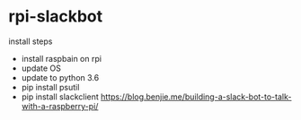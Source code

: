 # rpi-slackbot

install steps
- install raspbain on rpi
- update OS
- update to python 3.6
- pip install psutil
- pip install slackclient
https://blog.benjie.me/building-a-slack-bot-to-talk-with-a-raspberry-pi/
